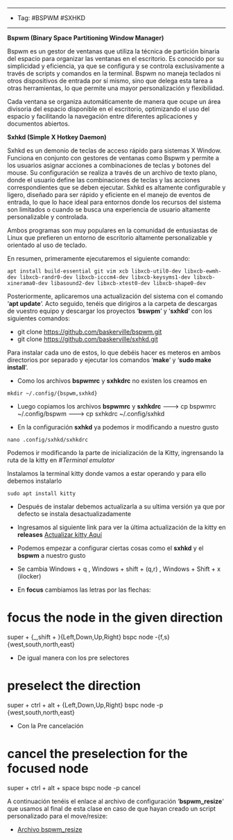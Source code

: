 
------
- Tag: #BSPWM #SXHKD
-----
**Bspwm (Binary Space Partitioning Window Manager)**

Bspwm es un gestor de ventanas que utiliza la técnica de partición binaria del espacio para organizar las ventanas en el escritorio. Es conocido por su simplicidad y eficiencia, ya que se configura y se controla exclusivamente a través de scripts y comandos en la terminal. Bspwm no maneja teclados ni otros dispositivos de entrada por sí mismo, sino que delega esta tarea a otras herramientas, lo que permite una mayor personalización y flexibilidad.

Cada ventana se organiza automáticamente de manera que ocupe un área divisoria del espacio disponible en el escritorio, optimizando el uso del espacio y facilitando la navegación entre diferentes aplicaciones y documentos abiertos.

  
**Sxhkd (Simple X Hotkey Daemon)**

Sxhkd es un demonio de teclas de acceso rápido para sistemas X Window. Funciona en conjunto con gestores de ventanas como Bspwm y permite a los usuarios asignar acciones a combinaciones de teclas y botones del mouse. Su configuración se realiza a través de un archivo de texto plano, donde el usuario define las combinaciones de teclas y las acciones correspondientes que se deben ejecutar. Sxhkd es altamente configurable y ligero, diseñado para ser rápido y eficiente en el manejo de eventos de entrada, lo que lo hace ideal para entornos donde los recursos del sistema son limitados o cuando se busca una experiencia de usuario altamente personalizable y controlada.

Ambos programas son muy populares en la comunidad de entusiastas de Linux que prefieren un entorno de escritorio altamente personalizable y orientado al uso de teclado.

En resumen, primeramente ejecutaremos el siguiente comando:

```
apt install build-essential git vim xcb libxcb-util0-dev libxcb-ewmh-dev libxcb-randr0-dev libxcb-icccm4-dev libxcb-keysyms1-dev libxcb-xinerama0-dev libasound2-dev libxcb-xtest0-dev libxcb-shape0-dev
```

Posteriormente, aplicaremos una actualización del sistema con el comando ‘**apt update**‘. Acto seguido, tenéis que dirigiros a la carpeta de descargas de vuestro equipo y descargar los proyectos ‘**bswpm**‘ y ‘**sxhkd**‘ con los siguientes comandos:

- git clone https://github.com/baskerville/bspwm.git
- git clone https://github.com/baskerville/sxhkd.git

Para instalar cada uno de estos, lo que debéis hacer es meteros en ambos directorios por separado y ejecutar los comandos ‘**make**‘ y ‘**sudo make install**‘.

- Como los archivos **bspwmrc** y **sxhkdrc** no existen los creamos en 
```
mkdir ~/.config/{bspwm,sxhkd}
```

- Luego copiamos los archivos **bspwmrc** y **sxhkdrc** 
  ---> cp bspwmrc ~/.config/bspwm
  ---> cp sxhkdrc ~/.config/sxhkd

- En la configuración **sxhkd** ya podemos ir modificando a nuestro gusto 
```
nano .config/sxhkd/sxhkdrc
```
Podemos ir modificando la parte de inicialización de la Kitty, ingrensando la ruta de la kitty en *#Terminal emulator*

Instalamos la terminal kitty donde vamos a estar operando y para ello debemos instalarlo

```
sudo apt install kitty
```
- Después de instalar debemos actualizarla a su ultima versión ya que por defecto se instala desactualizadamente
- Ingresamos al siguiente link para ver la última actualización de la kitty en **releases** [Actualizar kitty Aquí](https://github.com/kovidgoyal/kitty)


- Podemos empezar a configurar ciertas cosas como el **sxhkd** y el **bspwm** a nuestro gusto 
- Se cambia Windows + q , Windows + shift + (q,r) , Windows + Shift + x (ilocker)
- En **focus** cambiamos las letras por las flechas:
# focus the node in the given direction
super + {_,shift + }{Left,Down,Up,Right}
        bspc node -{f,s} {west,south,north,east}

- De igual manera con los pre selectores
# preselect the direction
super + ctrl + alt + {Left,Down,Up,Right}
        bspc node -p {west,south,north,east}

- Con la Pre cancelación 
# cancel the preselection for the focused node
super + ctrl + alt + space
        bspc node -p cancel


A continuación tenéis el enlace al archivo de configuración ‘**bspwm_resize**‘ que usamos al final de esta clase en caso de que hayan creado un script personalizado para el move/resize:

- [Archivo bspwm_resize](https://hack4u.io/wp-content/uploads/2022/09/bspwm_resize.txt)

